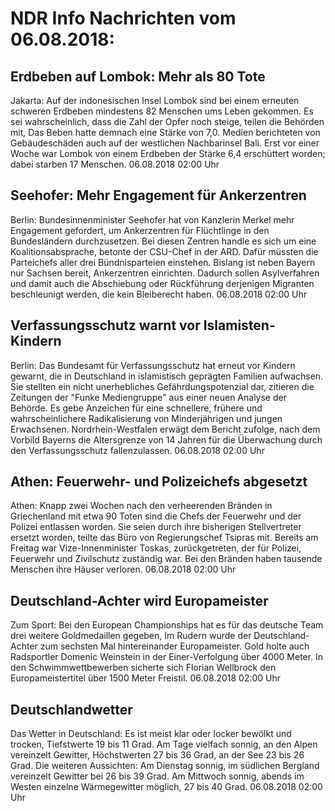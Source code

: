# NDR Info Nachrichten vom 06.08.2018:


## Erdbeben auf Lombok: Mehr als 80 Tote
Jakarta: Auf der indonesischen Insel Lombok sind bei einem erneuten schweren Erdbeben mindestens 82 Menschen ums Leben gekommen. Es sei wahrscheinlich, dass die Zahl der Opfer noch steige, teilen die Behörden mit, Das Beben hatte demnach eine Stärke von 7,0. Medien berichteten von Gebäudeschäden auch auf der westlichen Nachbarinsel Bali. Erst vor einer Woche war Lombok von einem Erdbeben der Stärke 6,4 erschüttert worden; dabei starben 17 Menschen. 06.08.2018 02:00 Uhr 

## Seehofer: Mehr Engagement für Ankerzentren
Berlin: Bundesinnenminister Seehofer hat von Kanzlerin Merkel mehr Engagement gefordert, um Ankerzentren für Flüchtlinge in den Bundesländern durchzusetzen. Bei diesen Zentren handle es sich um eine Koalitionsabsprache, betonte der CSU-Chef in der ARD. Dafür müssten die Parteichefs aller drei Bündnisparteien einstehen. Bislang ist neben Bayern nur Sachsen bereit, Ankerzentren einrichten. Dadurch sollen Asylverfahren und damit auch die Abschiebung oder Rückführung derjenigen Migranten beschleunigt werden, die kein Bleiberecht haben. 06.08.2018 02:00 Uhr 

## Verfassungsschutz warnt vor Islamisten-Kindern
Berlin: Das Bundesamt für Verfassungsschutz hat erneut vor Kindern gewarnt, die in Deutschland in islamistisch geprägten Familien aufwachsen. Sie stellten ein nicht unerhebliches Gefährdungspotenzial dar, zitieren die Zeitungen der "Funke Mediengruppe" aus einer neuen Analyse der Behörde. Es gebe Anzeichen für eine schnellere, frühere und wahrscheinlichere Radikalisierung von Minderjährigen und jungen Erwachsenen. Nordrhein-Westfalen erwägt dem Bericht zufolge, nach dem Vorbild Bayerns die Altersgrenze von 14 Jahren für die Überwachung durch den Verfassungsschutz fallenzulassen. 06.08.2018 02:00 Uhr 

## Athen: Feuerwehr- und Polizeichefs abgesetzt
Athen: 	Knapp zwei Wochen nach den verheerenden Bränden in Griechenland mit etwa 90 Toten sind die Chefs der Feuerwehr und der Polizei entlassen worden. Sie seien durch ihre bisherigen Stellvertreter ersetzt worden, teilte das Büro von Regierungschef Tsipras mit. Bereits am Freitag war Vize-Innenminister Toskas, zurückgetreten, der für Polizei, Feuerwehr und Zivilschutz zuständig war. Bei den Bränden haben tausende Menschen ihre Häuser verloren. 06.08.2018 02:00 Uhr 

## Deutschland-Achter wird Europameister
Zum Sport:	Bei den European Championships hat es für das deutsche Team drei weitere Goldmedaillen gegeben, Im Rudern wurde der Deutschland-Achter zum sechsten Mal hintereinander Europameister. Gold holte auch Radsportler Domenic Weinstein in der Einer-Verfolgung über 4000 Meter. In den Schwimmwettbewerben sicherte sich Florian Wellbrock den Europameistertitel über 1500 Meter Freistil. 06.08.2018 02:00 Uhr 

## Deutschlandwetter
Das Wetter in Deutschland: Es ist meist klar oder locker bewölkt und trocken, Tiefstwerte 19 bis 11 Grad. Am Tage vielfach sonnig, an den Alpen vereinzelt Gewitter, Höchstwerten 27 bis 36 Grad, an der See 23 bis 26 Grad. Die weiteren Aussichten: Am Dienstag sonnig, im südlichen Bergland vereinzelt Gewitter bei 26 bis 39 Grad. Am Mittwoch sonnig, abends im Westen einzelne Wärmegewitter möglich, 27 bis 40 Grad. 06.08.2018 02:00 Uhr 
